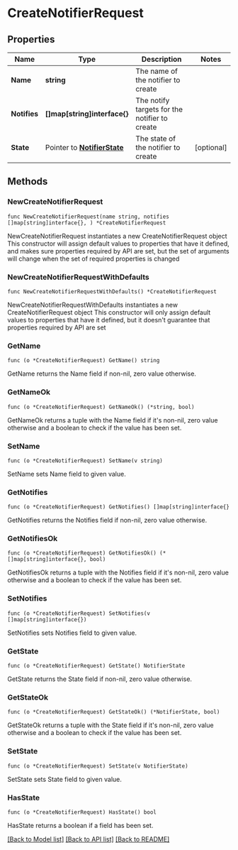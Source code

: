 # CreateNotifierRequest

## Properties

Name | Type | Description | Notes
------------ | ------------- | ------------- | -------------
**Name** | **string** | The name of the notifier to create | 
**Notifies** | **[]map[string]interface{}** | The notify targets for the notifier to create | 
**State** | Pointer to [**NotifierState**](NotifierState.md) | The state of the notifier to create | [optional] 

## Methods

### NewCreateNotifierRequest

`func NewCreateNotifierRequest(name string, notifies []map[string]interface{}, ) *CreateNotifierRequest`

NewCreateNotifierRequest instantiates a new CreateNotifierRequest object
This constructor will assign default values to properties that have it defined,
and makes sure properties required by API are set, but the set of arguments
will change when the set of required properties is changed

### NewCreateNotifierRequestWithDefaults

`func NewCreateNotifierRequestWithDefaults() *CreateNotifierRequest`

NewCreateNotifierRequestWithDefaults instantiates a new CreateNotifierRequest object
This constructor will only assign default values to properties that have it defined,
but it doesn't guarantee that properties required by API are set

### GetName

`func (o *CreateNotifierRequest) GetName() string`

GetName returns the Name field if non-nil, zero value otherwise.

### GetNameOk

`func (o *CreateNotifierRequest) GetNameOk() (*string, bool)`

GetNameOk returns a tuple with the Name field if it's non-nil, zero value otherwise
and a boolean to check if the value has been set.

### SetName

`func (o *CreateNotifierRequest) SetName(v string)`

SetName sets Name field to given value.


### GetNotifies

`func (o *CreateNotifierRequest) GetNotifies() []map[string]interface{}`

GetNotifies returns the Notifies field if non-nil, zero value otherwise.

### GetNotifiesOk

`func (o *CreateNotifierRequest) GetNotifiesOk() (*[]map[string]interface{}, bool)`

GetNotifiesOk returns a tuple with the Notifies field if it's non-nil, zero value otherwise
and a boolean to check if the value has been set.

### SetNotifies

`func (o *CreateNotifierRequest) SetNotifies(v []map[string]interface{})`

SetNotifies sets Notifies field to given value.


### GetState

`func (o *CreateNotifierRequest) GetState() NotifierState`

GetState returns the State field if non-nil, zero value otherwise.

### GetStateOk

`func (o *CreateNotifierRequest) GetStateOk() (*NotifierState, bool)`

GetStateOk returns a tuple with the State field if it's non-nil, zero value otherwise
and a boolean to check if the value has been set.

### SetState

`func (o *CreateNotifierRequest) SetState(v NotifierState)`

SetState sets State field to given value.

### HasState

`func (o *CreateNotifierRequest) HasState() bool`

HasState returns a boolean if a field has been set.


[[Back to Model list]](../README.md#documentation-for-models) [[Back to API list]](../README.md#documentation-for-api-endpoints) [[Back to README]](../README.md)


